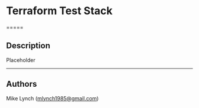 # Terraform Test Stack

=====

## Description

Placeholder

----

## Authors

Mike Lynch (mlynch1985@gmail.com)
